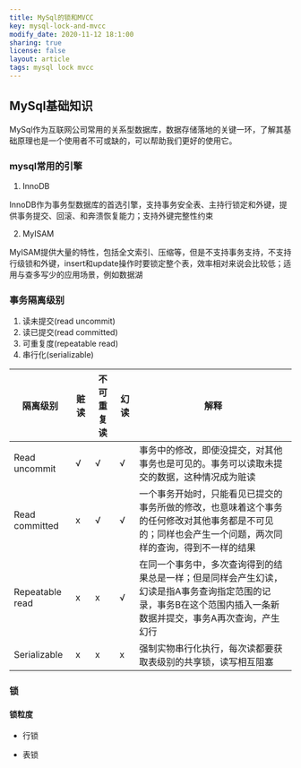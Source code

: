 ```yaml
---
title: MySql的锁和MVCC
key: mysql-lock-and-mvcc
modify_date: 2020-11-12 18:1:00
sharing: true
license: false
layout: article
tags: mysql lock mvcc
---
```

## MySql基础知识
MySql作为互联网公司常用的关系型数据库，数据存储落地的关键一环，了解其基础原理也是一个使用者不可或缺的，可以帮助我们更好的使用它。


### mysql常用的引擎
1. InnoDB 

InnoDB作为事务型数据库的首选引擎，支持事务安全表、主持行锁定和外键，提供事务提交、回滚、和奔溃恢复能力；支持外键完整性约束


2. MyISAM 

MyISAM提供大量的特性，包括全文索引、压缩等，但是不支持事务支持，不支持行级锁和外键，insert和update操作时要锁定整个表，效率相对来说会比较低；适用与查多写少的应用场景，例如数据湖



### 事务隔离级别
1. 读未提交(read uncommit)
2. 读已提交(read committed)
3. 可重复度(repeatable read)
4. 串行化(serializable)

|  隔离级别   | 赃读  |  不可重复读 | 幻读 | 解释 |
|  ----  | ----  | ----  | ---- | ---- |
| Read uncommit| √ | √ | √ | 事务中的修改，即使没提交，对其他事务也是可见的。事务可以读取未提交的数据，这种情况成为赃读 |
| Read committed |x |  √ | √ | 一个事务开始时，只能看见已提交的事务所做的修改，也意味着这个事务的任何修改对其他事务都是不可见的；同样也会产生一个问题，两次同样的查询，得到不一样的结果 |
| Repeatable read |x | x | √ | 在同一个事务中，多次查询得到的结果总是一样；但是同样会产生幻读，幻读是指A事务查询指定范围的记录，事务B在这个范围内插入一条新数据并提交，事务A再次查询，产生幻行 |
| Serializable |x | x | x | 强制实物串行化执行，每次读都要获取表级别的共享锁，读写相互阻塞 |

### 锁

#### 锁粒度
* 行锁
	
* 表锁




	